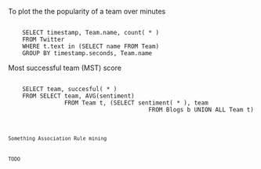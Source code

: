

To plot the the popularity of a team over minutes

<code>
	SELECT timestamp, Team.name, count( * )
	FROM Twitter
	WHERE t.text in (SELECT name FROM Team)
	GROUP BY timestamp.seconds, Team.name
</code>


Most successful team (MST) score

<code>
	SELECT team, succesful( * )
	FROM SELECT team, AVG(sentiment)
				FROM Team t, (SELECT sentiment( * ), team
										FROM Blogs b UNION ALL Team t)
	
<code>



Something Association Rule mining

TODO



